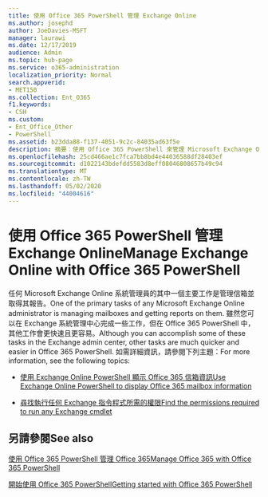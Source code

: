 ```yaml
---
title: 使用 Office 365 PowerShell 管理 Exchange Online
ms.author: josephd
author: JoeDavies-MSFT
manager: laurawi
ms.date: 12/17/2019
audience: Admin
ms.topic: hub-page
ms.service: o365-administration
localization_priority: Normal
search.appverid:
- MET150
ms.collection: Ent_O365
f1.keywords:
- CSH
ms.custom:
- Ent_Office_Other
- PowerShell
ms.assetid: b23dda88-f137-4051-9c2c-84035ad63f5e
description: 摘要︰使用 Office 365 PowerShell 來管理 Microsoft Exchange Online，包括顯示信箱組態，以及進階報告。
ms.openlocfilehash: 25cd466ae1c7fca7bb8bd4e44036588df28403ef
ms.sourcegitcommit: d1022143bdefdd5583d8eff08046808657b49c94
ms.translationtype: MT
ms.contentlocale: zh-TW
ms.lasthandoff: 05/02/2020
ms.locfileid: "44004616"
---
```

# <a name="manage-exchange-online-with-office-365-powershell"></a><span data-ttu-id="a3bb8-103">使用 Office 365 PowerShell 管理 Exchange Online</span><span class="sxs-lookup"><span data-stu-id="a3bb8-103">Manage Exchange Online with Office 365 PowerShell</span></span>

<span data-ttu-id="a3bb8-104">任何 Microsoft Exchange Online 系統管理員的其中一個主要工作是管理信箱並取得其報告。</span><span class="sxs-lookup"><span data-stu-id="a3bb8-104">One of the primary tasks of any Microsoft Exchange Online administrator is managing mailboxes and getting reports on them.</span></span> <span data-ttu-id="a3bb8-105">雖然您可以在 Exchange 系統管理中心完成一些工作，但在 Office 365 PowerShell 中，其他工作會更快速且更容易。</span><span class="sxs-lookup"><span data-stu-id="a3bb8-105">Although you can accomplish some of these tasks in the Exchange admin center, other tasks are much quicker and easier in Office 365 PowerShell.</span></span> <span data-ttu-id="a3bb8-106">如需詳細資訊，請參閱下列主題：</span><span class="sxs-lookup"><span data-stu-id="a3bb8-106">For more information, see the following topics:</span></span>
  
- [<span data-ttu-id="a3bb8-107">使用 Exchange Online PowerShell 顯示 Office 365 信箱資訊</span><span class="sxs-lookup"><span data-stu-id="a3bb8-107">Use Exchange Online PowerShell to display Office 365 mailbox information</span></span>](https://docs.microsoft.com/exchange/recipients-in-exchange-online/manage-user-mailboxes/use-powershell-to-display-mailbox-information)
    
- [<span data-ttu-id="a3bb8-108">尋找執行任何 Exchange 指令程式所需的權限</span><span class="sxs-lookup"><span data-stu-id="a3bb8-108">Find the permissions required to run any Exchange cmdlet</span></span>](https://docs.microsoft.com/powershell/exchange/exchange-server/find-exchange-cmdlet-permissions)
    
## <a name="see-also"></a><span data-ttu-id="a3bb8-109">另請參閱</span><span class="sxs-lookup"><span data-stu-id="a3bb8-109">See also</span></span>

[<span data-ttu-id="a3bb8-110">使用 Office 365 PowerShell 管理 Office 365</span><span class="sxs-lookup"><span data-stu-id="a3bb8-110">Manage Office 365 with Office 365 PowerShell</span></span>](manage-office-365-with-office-365-powershell.md)
  
[<span data-ttu-id="a3bb8-111">開始使用 Office 365 PowerShell</span><span class="sxs-lookup"><span data-stu-id="a3bb8-111">Getting started with Office 365 PowerShell</span></span>](getting-started-with-office-365-powershell.md)

